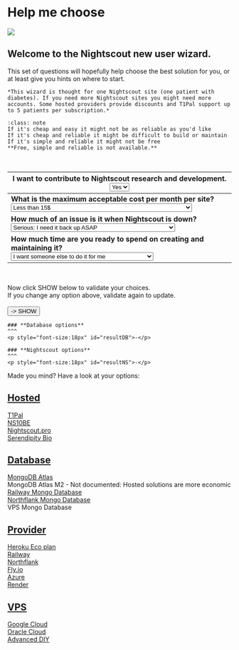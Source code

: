 # Help me choose

<img src="./img/wizard.png" />

## Welcome to the Nightscout new user wizard.

This set of questions will hopefully help choose the best solution for you, or at least give you hints on where to start. 

```{hint}
*This wizard is thought for one Nightscout site (one patient with diabetes). If you need more Nightscout sites you might need more accounts. Some hosted providers provide discounts and T1Pal support up to 5 patients per subscription.*
```

```{admonition} Nightscout DIY rules
:class: note
If it's cheap and easy it might not be as reliable as you'd like  
If it's cheap and reliable it might be difficult to build or maintain  
If it's simple and reliable it might not be free  
**Free, simple and reliable is not available.**
```

</br>

| I want to contribute to Nightscout research and development.</br><select name="cont" id="CONT"><br/>  <option value="yes" selected="selected">Yes</option><br/>  <option value="no">No</option><br/></select> |
| ------------------------------------------------------------ |
| **What is the maximum acceptable cost per month  per site?**</br><select name="cost" id="COST"><br/>  <option value="free">It MUST be free even if it requires a lot of work</option><br/>  <option value="cent">Less than 10c</option><br/>  <option value="pay1">Less than 6$</option><br/>  <option value="pay2">Less than 10$</option><br/>  <option value="pay3" selected="selected">Less than 15$</option><br/></select> |
| **How much of an issue is it when Nightscout is down?**</br><select name="rely" id="RELY"><br/>  <option value="serious" selected="selected">Serious: I need it back up ASAP</option><br/>  <option value="mild">Disturbing: If I can get it back up in less than a week I'm ok</option><br/>  <option value="none">It happens: I'll do without until I can get it fixed</option><br/></select> |
| **How much time are you ready to spend on creating and maintaining it?**</br><select name="simple" id="SIMPLE"><br/>  <option value="high">I've got good IT knowledge</option><br/>  <option value="medium">I can follow detailed instructions and take care of it</option><br/>  <option value="easy">I can follow simple instructions and take care of it</option><br/>  <option value="pay" selected="selected">I want someone else to do it for me</option><br/></select> |

<script>
function Validate()
{
	var dbAtla, dbAtlaP, dbRail, dbNort, dbVPS
	var nsHero, nsRail, nsNort, nsAzur, nsVPS, nsFly, nsRend, nsGoog, nsT1Pal, ns10be, nsPro, nsSerendipity
	var sDB, sNS
	sDB=""; sNS=""
	dbAtla=1; dbAtlaP=1; dbRail=1; dbNort=1; dbVPS=1;
	nsHero=1; nsRail=1; nsNort=1; nsAzur=1; nsVPS=1; nsFly=1; nsRend=1; nsGoog=1; nsT1Pal=1; ns10be=1; nsPro=1; nsSerendipity=1; 
	sel = document.getElementById("CONT");
	switch(sel.selectedIndex)
	{
	    case 0: dbAtla=0; dbAtlaP=0; dbRail=0; dbNort=0; dbVPS=0;
		nsHero=0; nsRail=0; nsNort=0; nsAzur=0; nsVPS=0; nsFly=0; nsRend=0; nsGoog=0; ns10be=0; nsPro=0; nsSerendipity=0; 
		break;
	}
	sel = document.getElementById("SIMPLE");
	switch(sel.selectedIndex)
	{
		case 0: dbAtla=1; dbAtlaP=1; dbRail=1; dbNort=1; dbVPS=1; nsHero=1; nsRail=1;
	    		nsNort=1; nsAzur=1; nsVPS=1; nsFly=1; nsRend=1; nsGoog=1; nsT1Pal=1; ns10be=1; nsPro=1; nsSerendipity=1; 
	    		sDB="[Reliability constrains removed for IT knowledgeable user]<br />";
	    		sNS="[Reliability constrains removed for IT knowledgeable user]<br />"
	    		break
		case 1: dbVPS=0; nsFly=0; nsVPS=0; break
		case 2: dbAtla=0; dbAtlaP=0; dbRail=0; dbNort=0; dbVPS=0; nsFly=0; nsRend=0; nsVPS=0; break
		case 3: dbAtla=0; dbAtlaP=0; dbRail=0; dbNort=0; dbVPS=0; nsGoog=0; nsHero=0; nsRail=0; nsNort=0;
				nsAzur=0; nsFly=0; nsRend=0; nsGoog=0; nsVPS=0; break
	}
	sel = document.getElementById("COST");
	switch(sel.selectedIndex)
	{
		case 0: dbNort=0; nsHero=0; dbAtlaP=0; dbRail=0; nsGoog=0; nsT1Pal=0; ns10be=0; nsPro=0; nsRail=0;  break
		case 1: dbNort=0; nsHero=0; dbAtlaP=0; dbRail=0; nsT1Pal=0; ns10be=0; nsPro=0; nsRail=0; break
		case 2: dbAtlaP=0; nsT1Pal=0; nsSerendipity=0; break
		case 3: nsT1Pal=0; nsSerendipity=0; break
		case 4: break
	}
	sel = document.getElementById("RELY");
	switch(sel.selectedIndex)
	{
		case 0: nsHero=0; dbAtla=0; dbRail=0; dbVPS=0; nsFly=0; nsRend=0; nsGoog=0; nsVPS=0; break
		case 1: nsFly=0; break
		case 2: break
	}
	if(dbAtla) sDB=sDB+" - Free MongoDB Atlas (limited to 512MiB) <br />"
	if(dbAtlaP) sDB=sDB+" - M2 MongoDB Atlas (9$/month) <br />"
	if(dbRail) sDB=sDB+" - Railway Mongo database (10$/GiB/month)<br />"
	if(dbNort) sDB=sDB+" - Northflank Mongo database (0.3$/GiB/month) <br />"
	if(dbVPS) sDB=sDB+" - VPS Mongo database (Oracle, Google, ...) <br />"
	if(nsT1Pal|ns10be|nsPro|nsSerendipity) sDB=sDB+" - Database included in the hosted service <br />"
	if(nsGoog) sDB=sDB+" - Database included in Google Cloud <br />"
	if(sDB=="") sDB="Uh... not many choices there, try to change some options and retry."
	document.getElementById("resultDB").innerHTML = sDB;
	if(sDB!=" - Database included in the hosted service"&sDB!="Uh... not many choices there, try to change some options and retry.")
	{
		if(sDB!=" - Database included in Google Cloud <br />"&sDB!=" - Database included in the hosted service <br /> - Database included in Google Cloud <br />")
		{
			if(nsHero) sNS=sNS+" - Heroku Eco plan (5$/month) <br />"
			if(nsRail) sNS=sNS+" - Railway Hobby plan (5$/month)<br />"
			if(nsNort) sNS=sNS+" - Northflank Free Developer plan <br />"
			if(nsAzur) sNS=sNS+" - Azure Basic plan (using always free services) <br />"
			if(nsVPS) sNS=sNS+" - Oracle Cloud Free E2.1 micro tier <br />"
			if(nsFly) sNS=sNS+" - Fly.io Free Hobby plan <br />"
            if(nsRend) sNS=sNS+" - Render Free Instance <br />"
		}
		if(nsGoog) sNS=sNS+" - Google Cloud Free e2-micro tier <br />"
	}
	if(nsT1Pal) sNS=sNS+" - T1Pal Hosted Nightscout (11.99$/month) <br />"
	if(ns10be) sNS=sNS+" - NS10BE Hosted Nightscout (from €4.99/month) <br />"
	if(nsPro) sNS=sNS+" - Nightscout Pro Hosted service (3£/month) <br />"
	if(nsSerendipity) sNS=sNS+" - Serendipity Bio  Hosted service (12.99$/month) <br />"
	if(sNS=="") sNS="Uh... not many choices there, try to change some options and retry."
	document.getElementById("resultNS").innerHTML = sNS;
}
</script>


</br>

Now click SHOW below to validate your choices.  
If you change any option above, validate again to update. </br></br>
<button onclick="Validate()">-> SHOW</button>

```{card}
### **Database options**
^^^
<p style="font-size:18px" id="resultDB">-</p>
```

```{card}
### **Nightscout options**
^^^
<p style="font-size:18px" id="resultNS">-</p>
```

Made you mind? Have a look at your options:

## <u>Hosted</u>

[T1Pal](/index.md#t1pal)  
[NS10BE](/index.md#ns10be)  
[Nightscout.pro](/index.md#nightscout-pro)  
[Serendipity Bio](/index.md#serendipity-bio)

## <u>Database</u>

[MongoDB Atlas](/vendors/mongodb/atlas.md)  
MongoDB Atlas M2 - Not documented: Hosted solutions are more economic  
[Railway Mongo Database](/vendors/railway/database.md)  
[Northflank Mongo Database](/vendors/northflank/database.md)  
VPS Mongo Database

## <u>Provider</u>

[Heroku Eco plan](/vendors/heroku/new_user.md)  
[Railway](/vendors/railway/new_user.md)  
[Northflank](/vendors/northflank/new_user.md)  
[Fly.io](/vendors/fly.io/new_user.md)  
[Azure](/vendors/azure/new_user.md)  
[Render](/vendors/render/new_user.md)

## <u>VPS</u>

[Google Cloud](https://navid200.github.io/xDrip/docs/Nightscout/GoogleCloud.html)  
[Oracle Cloud](https://www.dropbox.com/s/5twlqrndofqno0t/0-amber-oracle.pdf)  
[Advanced DIY](/nightscout/advanced)
